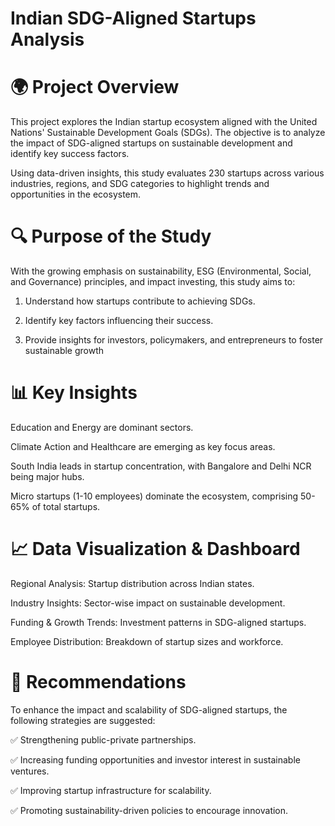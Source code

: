 # Indian SDG-Aligned Startups Analysis



# 🌍 Project Overview

This project explores the Indian startup ecosystem aligned with the United Nations' Sustainable Development Goals (SDGs). The objective is to analyze the impact of SDG-aligned startups on sustainable development and identify key success factors.

Using data-driven insights, this study evaluates 230 startups across various industries, regions, and SDG categories to highlight trends and opportunities in the ecosystem.

# 🔍 Purpose of the Study

With the growing emphasis on sustainability, ESG (Environmental, Social, and Governance) principles, and impact investing, this study aims to:

1) Understand how startups contribute to achieving SDGs.

2) Identify key factors influencing their success.

3) Provide insights for investors, policymakers, and entrepreneurs to foster sustainable growth

# 📊 Key Insights

Education and Energy are dominant sectors.

Climate Action and Healthcare are emerging as key focus areas.

South India leads in startup concentration, with Bangalore and Delhi NCR being major hubs.

Micro startups (1-10 employees) dominate the ecosystem, comprising 50-65% of total startups.

# 📈 Data Visualization & Dashboard

Regional Analysis: Startup distribution across Indian states.

Industry Insights: Sector-wise impact on sustainable development.

Funding & Growth Trends: Investment patterns in SDG-aligned startups.

Employee Distribution: Breakdown of startup sizes and workforce.

# 🎯 Recommendations

To enhance the impact and scalability of SDG-aligned startups, the following strategies are suggested:

✅ Strengthening public-private partnerships.

✅ Increasing funding opportunities and investor interest in sustainable ventures.

✅ Improving startup infrastructure for scalability.

✅ Promoting sustainability-driven policies to encourage innovation.

   


